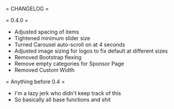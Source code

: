 = CHANGELOG =

= 0.4.0 =
* Adjusted spacing of items
* Tightened minimum slider size
* Turned Carousel auto-scroll on at 4 seconds
* Adjusted image sizing for logos to fix default at different sizes
* Removed Bootstrap flexing
* Remove empty categories for Sponsor Page
* Removed Custom Width

= Anything before 0.4 =
* I'm a lazy jerk who didn't keep track of this
* So basically all base functions and shit
